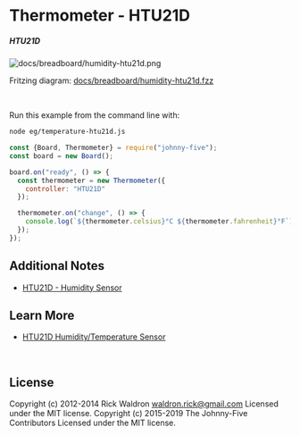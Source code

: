 <!--remove-start-->

# Thermometer - HTU21D

<!--remove-end-->






##### HTU21D



![docs/breadboard/humidity-htu21d.png](breadboard/humidity-htu21d.png)<br>

Fritzing diagram: [docs/breadboard/humidity-htu21d.fzz](breadboard/humidity-htu21d.fzz)

&nbsp;




Run this example from the command line with:
```bash
node eg/temperature-htu21d.js
```


```javascript
const {Board, Thermometer} = require("johnny-five");
const board = new Board();

board.on("ready", () => {
  const thermometer = new Thermometer({
    controller: "HTU21D"
  });

  thermometer.on("change", () => {
    console.log(`${thermometer.celsius}°C ${thermometer.fahrenheit}°F`);
  });
});


```








## Additional Notes
- [HTU21D - Humidity Sensor](https://www.adafruit.com/products/1899)


## Learn More

- [HTU21D Humidity/Temperature Sensor](https://www.adafruit.com/products/1899)

&nbsp;

<!--remove-start-->

## License
Copyright (c) 2012-2014 Rick Waldron <waldron.rick@gmail.com>
Licensed under the MIT license.
Copyright (c) 2015-2019 The Johnny-Five Contributors
Licensed under the MIT license.

<!--remove-end-->
